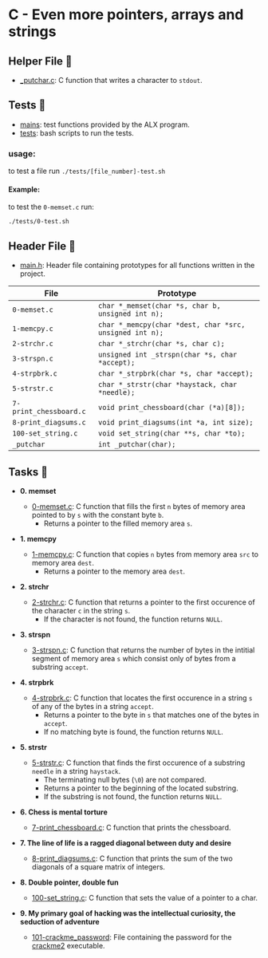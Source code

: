 # C - Even more pointers, arrays and strings

## Helper File :paperclip:

- [\_putchar.c](./_putchar.c): C function that writes a character to `stdout`.

## Tests :test_tube:

- [mains](./mains): test functions provided by the ALX program.
- [tests](./tests): bash scripts to run the tests.

### usage:

to test a file run `./tests/[file_number]-test.sh`

#### Example:

to test the `0-memset.c` run:

```
./tests/0-test.sh
```

## Header File :file_folder:

- [main.h](./main.h): Header file containing prototypes for all functions written
  in the project.

| File                   | Prototype                                               |
| ---------------------- | ------------------------------------------------------- |
| `0-memset.c`           | `char *_memset(char *s, char b, unsigned int n);`       |
| `1-memcpy.c`           | `char *_memcpy(char *dest, char *src, unsigned int n);` |
| `2-strchr.c`           | `char *_strchr(char *s, char c);`                       |
| `3-strspn.c`           | `unsigned int _strspn(char *s, char *accept);`          |
| `4-strpbrk.c`          | `char *_strpbrk(char *s, char *accept);`                |
| `5-strstr.c`           | `char *_strstr(char *haystack, char *needle);`          |
| `7-print_chessboard.c` | `void print_chessboard(char (*a)[8]);`                  |
| `8-print_diagsums.c`   | `void print_diagsums(int *a, int size);`                |
| `100-set_string.c`     | `void set_string(char **s, char *to);`                  |
| `_putchar`             | `int _putchar(char);`                                   |

## Tasks :page_with_curl:

- **0. memset**

  - [0-memset.c](./0-memset.c): C function that fills the first `n` bytes of
    memory area pointed to by `s` with the constant byte `b`.
    - Returns a pointer to the filled memory area `s`.

- **1. memcpy**

  - [1-memcpy.c](./1-memcpy.c): C function that copies `n` bytes from memory
    area `src` to memory area `dest`.
    - Returns a pointer to the memory area `dest`.

- **2. strchr**

  - [2-strchr.c](./2-strchr.c): C function that returns a pointer to the first occurence of
    the character `c` in the string `s`.
    - If the character is not found, the function returns `NULL`.

- **3. strspn**

  - [3-strspn.c](./3-strspn.c): C function that returns the number of bytes in the intitial
    segment of memory area `s` which consist only of bytes from a substring `accept`.

- **4. strpbrk**

  - [4-strpbrk.c](./4-strpbrk.c): C function that locates the first occurence in a
    string `s` of any of the bytes in a string `accept`.
    - Returns a pointer to the byte in `s` that matches one of the bytes in `accept`.
    - If no matching byte is found, the function returns `NULL`.

- **5. strstr**

  - [5-strstr.c](./5-strstr.c): C function that finds the first occurence of a
    substring `needle` in a string `haystack`.
    - The terminating null bytes (`\0`) are not compared.
    - Returns a pointer to the beginning of the located substring.
    - If the substring is not found, the function returns `NULL`.

- **6. Chess is mental torture**

  - [7-print_chessboard.c](./7-print_chessboard.c): C function that prints the chessboard.

- **7. The line of life is a ragged diagonal between duty and desire**

  - [8-print_diagsums.c](./8-print_diagsums.c): C function that prints the sum of the two
    diagonals of a square matrix of integers.

- **8. Double pointer, double fun**

  - [100-set_string.c](./100-set_string.c): C function that sets the value of a pointer to a char.

- **9. My primary goal of hacking was the intellectual curiosity, the seduction of adventure**
  - [101-crackme_password](./101-crackme_password): File containing the password for
    the [crackme2](https://github.com/holbertonschool/0x06.c) executable.

